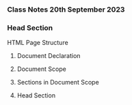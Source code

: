 ### Class Notes 20th September 2023


### Head Section 

HTML Page Structure
1. Document Declaration
    <!DOCTYPE html>
2. Document Scope
    <html>
3. Sections in Document Scope
    <head>
    <body>
4. Head Section
    <title>
    <link>

                                 Meta in Head Section
- Meta refers to "Meta Data".
- Information about your page given to browser and used in SEO.
- Meta provides various options to make the page Responsive and SEO Friendly.
- A responsive page can adjust its content according to the device.
  [mobile, tab, pc, desktop, watch..]

Meta Responsive Options:

1. Viewport

  <meta  name="viewport"  content="width=device-width, initial-scale=1.0">

        viewport        : It refers to device screen width [mobile, watch, laptop..]
        content width    : It refers to width of our page content
        device width    : It refers to device width
        initial-scale    : It refers to zoom % of content in page.
                        1 = 100%
                        1.5 = 150%
                        2 = 200% etc..

Note: To test responsive pages you can download and install  "mobile-simulator" for google chrome browser.

2. Http-Equiv

   <meta  http-equiv="refresh"  content="5">

        content = Time Interval in Seconds

3. Charset

     <meta  charset="utf-8">

        charset         : It defines the language type used for webpage.
                        english-us, korean, arabic, chinese etc..
        utf            : Unicode Transformation Format
        8            : It refers to 8-bit memory


        8bit        => english
        16bit    => korean, japanese
        32bit    => arabic


Meta SEO Options:

1. Keywords

<meta name="keywords"  content="online shopping, shop online, online shopping with offers, latest online products, shirts online, best shopping offers...">

2. Description

<meta name="description" content="something about your website-summary">

Summary
- Document Declaration
- Document Scope
- Head Section
    -title
    -link
    -meta
    -script
    -style
    -base href
- Body Section